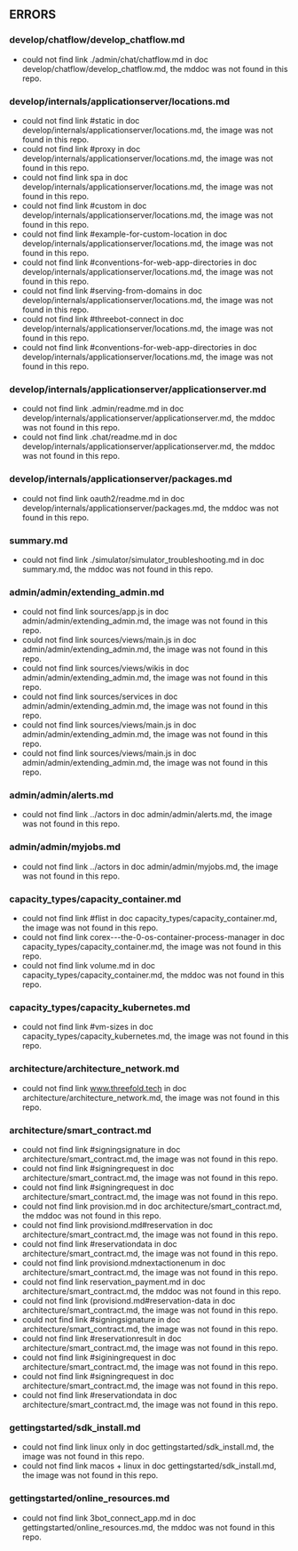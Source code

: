 ## ERRORS

### develop/chatflow/develop_chatflow.md

 - could not find link ./admin/chat/chatflow.md in doc develop/chatflow/develop_chatflow.md, the mddoc was not found in this repo.

### develop/internals/applicationserver/locations.md

 - could not find link #static in doc develop/internals/applicationserver/locations.md, the image was not found in this repo.
 - could not find link #proxy in doc develop/internals/applicationserver/locations.md, the image was not found in this repo.
 - could not find link spa in doc develop/internals/applicationserver/locations.md, the image was not found in this repo.
 - could not find link #custom in doc develop/internals/applicationserver/locations.md, the image was not found in this repo.
 - could not find link #example-for-custom-location in doc develop/internals/applicationserver/locations.md, the image was not found in this repo.
 - could not find link #conventions-for-web-app-directories in doc develop/internals/applicationserver/locations.md, the image was not found in this repo.
 - could not find link #serving-from-domains in doc develop/internals/applicationserver/locations.md, the image was not found in this repo.
 - could not find link #threebot-connect in doc develop/internals/applicationserver/locations.md, the image was not found in this repo.
 - could not find link #conventions-for-web-app-directories in doc develop/internals/applicationserver/locations.md, the image was not found in this repo.

### develop/internals/applicationserver/applicationserver.md

 - could not find link .admin/readme.md in doc develop/internals/applicationserver/applicationserver.md, the mddoc was not found in this repo.
 - could not find link .chat/readme.md in doc develop/internals/applicationserver/applicationserver.md, the mddoc was not found in this repo.

### develop/internals/applicationserver/packages.md

 - could not find link oauth2/readme.md in doc develop/internals/applicationserver/packages.md, the mddoc was not found in this repo.

### summary.md

 - could not find link ./simulator/simulator_troubleshooting.md in doc summary.md, the mddoc was not found in this repo.

### admin/admin/extending_admin.md

 - could not find link sources/app.js in doc admin/admin/extending_admin.md, the image was not found in this repo.
 - could not find link sources/views/main.js in doc admin/admin/extending_admin.md, the image was not found in this repo.
 - could not find link sources/views/wikis in doc admin/admin/extending_admin.md, the image was not found in this repo.
 - could not find link sources/services in doc admin/admin/extending_admin.md, the image was not found in this repo.
 - could not find link sources/views/main.js in doc admin/admin/extending_admin.md, the image was not found in this repo.
 - could not find link sources/views/main.js in doc admin/admin/extending_admin.md, the image was not found in this repo.

### admin/admin/alerts.md

 - could not find link ../actors in doc admin/admin/alerts.md, the image was not found in this repo.

### admin/admin/myjobs.md

 - could not find link ../actors in doc admin/admin/myjobs.md, the image was not found in this repo.

### capacity_types/capacity_container.md

 - could not find link #flist in doc capacity_types/capacity_container.md, the image was not found in this repo.
 - could not find link corex---the-0-os-container-process-manager in doc capacity_types/capacity_container.md, the image was not found in this repo.
 - could not find link volume.md in doc capacity_types/capacity_container.md, the mddoc was not found in this repo.

### capacity_types/capacity_kubernetes.md

 - could not find link #vm-sizes in doc capacity_types/capacity_kubernetes.md, the image was not found in this repo.

### architecture/architecture_network.md

 - could not find link www.threefold.tech in doc architecture/architecture_network.md, the image was not found in this repo.

### architecture/smart_contract.md

 - could not find link #signingsignature in doc architecture/smart_contract.md, the image was not found in this repo.
 - could not find link #signingrequest in doc architecture/smart_contract.md, the image was not found in this repo.
 - could not find link #signingrequest in doc architecture/smart_contract.md, the image was not found in this repo.
 - could not find link provision.md in doc architecture/smart_contract.md, the mddoc was not found in this repo.
 - could not find link provisiond.md#reservation in doc architecture/smart_contract.md, the image was not found in this repo.
 - could not find link #reservationdata in doc architecture/smart_contract.md, the image was not found in this repo.
 - could not find link provisiond.mdnextactionenum in doc architecture/smart_contract.md, the image was not found in this repo.
 - could not find link reservation_payment.md in doc architecture/smart_contract.md, the mddoc was not found in this repo.
 - could not find link (provisiond.md#reservation-data in doc architecture/smart_contract.md, the image was not found in this repo.
 - could not find link #signingsignature in doc architecture/smart_contract.md, the image was not found in this repo.
 - could not find link #reservationresult in doc architecture/smart_contract.md, the image was not found in this repo.
 - could not find link #siginingrequest in doc architecture/smart_contract.md, the image was not found in this repo.
 - could not find link #signingrequest in doc architecture/smart_contract.md, the image was not found in this repo.
 - could not find link #reservationdata in doc architecture/smart_contract.md, the image was not found in this repo.

### gettingstarted/sdk_install.md

 - could not find link linux only in doc gettingstarted/sdk_install.md, the image was not found in this repo.
 - could not find link macos + linux in doc gettingstarted/sdk_install.md, the image was not found in this repo.

### gettingstarted/online_resources.md

 - could not find link 3bot_connect_app.md in doc gettingstarted/online_resources.md, the mddoc was not found in this repo.

